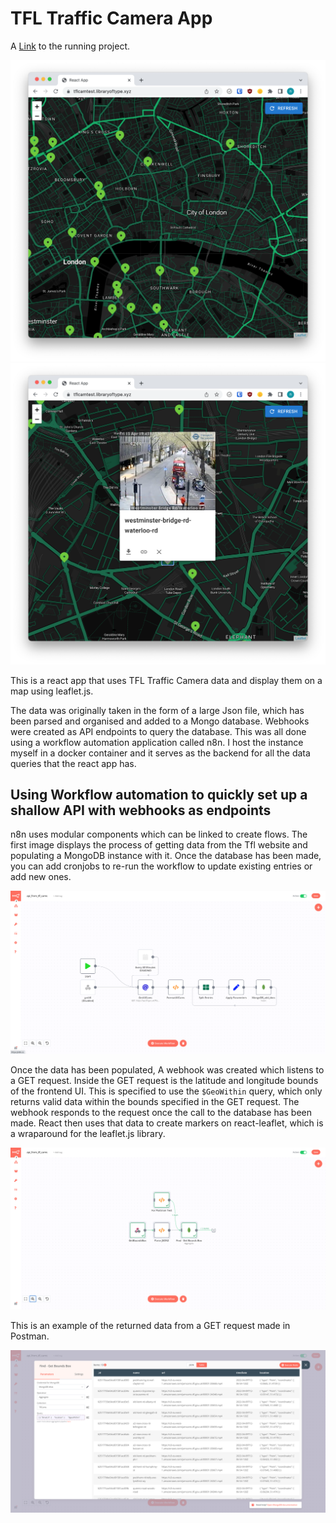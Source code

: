 # TFL Traffic Camera App

A [Link](https://yourls.libraryoftype.xyz/tflcam) to the running project.

![demonstration](/docs/showcase_1.png)
![demonstration](/docs/showcase_2.png)

This is a react app that uses TFL Traffic Camera data and display them on a map using leaflet.js.

The data was originally taken in the form of a large Json file, which has been parsed and organised and added to a Mongo database. Webhooks were created as API endpoints to query the database. This was all done using a workflow automation application called n8n. I host the instance myself in a docker container and it serves as the backend for all the data queries that the react app has.

## Using Workflow automation to quickly set up a shallow API with webhooks as endpoints

n8n uses modular components which can be linked to create flows. The first image displays the process of getting data from the Tfl website and populating a MongoDB instance with it. Once the database has been made, you can add cronjobs to re-run the workflow to update existing entries or add new ones.

![workflow add to database](/docs/workflow_add_to_database.png)

Once the data has been populated, A webhook was created which listens to a GET request. Inside the GET request is the latitude and longitude bounds of the frontend UI. This is specified to use the `$GeoWithin` query, which only returns valid data within the bounds specified in the GET request. The webhook responds to the request once the call to the database has been made. React then uses that data to create markers on react-leaflet, which is a wraparound for the leaflet.js library.

![workflow api endpoint](/docs/workflow_webhook_api_endpoint.png)

This is an example of the returned data from a GET request made in Postman.

![workflow response data](/docs/api_response_data.png)
